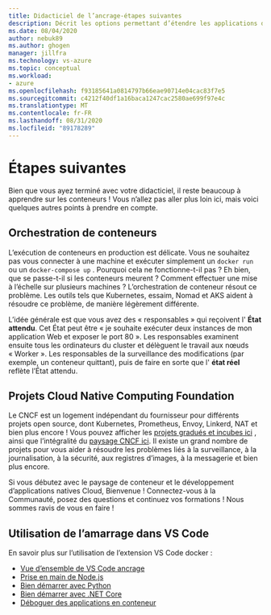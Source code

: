 ```yaml
---
title: Didacticiel de l’ancrage-étapes suivantes
description: Décrit les options permettant d’étendre les applications de l’arrimeur à l’aide d’une orchestration, en utilisant des projets Cloud Native Computing Foundation.
ms.date: 08/04/2020
author: nebuk89
ms.author: ghogen
manager: jillfra
ms.technology: vs-azure
ms.topic: conceptual
ms.workload:
- azure
ms.openlocfilehash: f93185641a0814797b66eae90714e04cac83f7e5
ms.sourcegitcommit: c4212f40df1a16baca1247cac2580ae699f97e4c
ms.translationtype: MT
ms.contentlocale: fr-FR
ms.lasthandoff: 08/31/2020
ms.locfileid: "89178289"
---
```

# <a name="whats-next"></a>Étapes suivantes

Bien que vous ayez terminé avec votre didacticiel, il reste beaucoup à apprendre sur les conteneurs !
Vous n’allez pas aller plus loin ici, mais voici quelques autres points à prendre en compte.

## <a name="container-orchestration"></a>Orchestration de conteneurs

L’exécution de conteneurs en production est délicate. Vous ne souhaitez pas vous connecter à une machine et exécuter simplement un `docker run` ou un `docker-compose up` . Pourquoi cela ne fonctionne-t-il pas ? Eh bien, que se passe-t-il si les conteneurs meurent ? Comment effectuer une mise à l’échelle sur plusieurs machines ? L’orchestration de conteneur résout ce problème. Les outils tels que Kubernetes, essaim, Nomad et AKS aident à résoudre ce problème, de manière légèrement différente.

L’idée générale est que vous avez des « responsables » qui reçoivent l' **État attendu**. Cet État peut être « je souhaite exécuter deux instances de mon application Web et exposer le port 80 ». Les responsables examinent ensuite tous les ordinateurs du cluster et délèguent le travail aux nœuds « Worker ». Les responsables de la surveillance des modifications (par exemple, un conteneur quittant), puis de faire en sorte que l' **état réel** reflète l’État attendu.

## <a name="cloud-native-computing-foundation-projects"></a>Projets Cloud Native Computing Foundation

Le CNCF est un logement indépendant du fournisseur pour différents projets open source, dont Kubernetes, Prometheus, Envoy, Linkerd, NAT et bien plus encore ! Vous pouvez afficher les [projets gradués et incubes ici](https://www.cncf.io/projects/) , ainsi que l’intégralité du [paysage CNCF ici](https://landscape.cncf.io/). Il existe un grand nombre de projets pour vous aider à résoudre les problèmes liés à la surveillance, à la journalisation, à la sécurité, aux registres d’images, à la messagerie et bien plus encore.

Si vous débutez avec le paysage de conteneur et le développement d’applications natives Cloud, Bienvenue ! Connectez-vous à la Communauté, posez des questions et continuez vos formations ! Nous sommes ravis de vous en faire !

## <a name="working-with-docker-in-vs-code"></a>Utilisation de l’amarrage dans VS Code

En savoir plus sur l’utilisation de l’extension VS Code docker :

- [Vue d’ensemble de VS Code ancrage](https://code.visualstudio.com/docs/containers/overview)
- [Prise en main de Node.js](https://code.visualstudio.com/docs/containers/quickstart-node)
- [Bien démarrer avec Python](https://code.visualstudio.com/docs/containers/quickstart-python)
- [Bien démarrer avec .NET Core](https://code.visualstudio.com/docs/containers/quickstart-aspnet-core)
- [Déboguer des applications en conteneur](https://code.visualstudio.com/docs/containers/debug-common)
